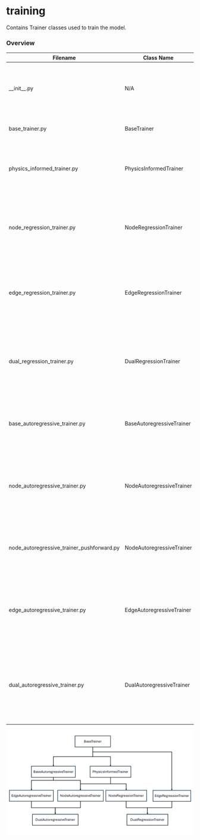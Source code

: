 # training

Contains Trainer classes used to train the model.

### Overview

| Filename | Class Name | Description |
|---|---|---|
| \_\_init\_\_.py | N/A | Contains the trainer_factory function which loads the proper trainer class based on the given arguments. |
| base_trainer.py | BaseTrainer | Base class used by all trainer classes. |
| physics_informed_trainer.py | PhysicsInformedTrainer | Class that contains important functions for applying physics-informed loss in training. |
| node_regression_trainer.py | NodeRegressionTrainer | Trainer class for training with regression in a supervised manner. Used on models that perform only node prediction. |
| edge_regression_trainer.py | EdgeRegressionTrainer | Trainer class for training with regression in a supervised manner. Used on models that perform only edge prediction. |
| dual_regression_trainer.py | DualRegressionTrainer | Trainer class for training with regression in a supervised manner. Used on models that can perform both node and edge prediction. |
| base_autoregressive_trainer.py | BaseAutoregressiveTrainer | Base class for training in an autoregressive manner using multi-step loss and curriculum training. |
| node_autoregressive_trainer.py | NodeAutoregressiveTrainer | Trainer class for training with regression in an autoregressive manner. Used on models that perform only node prediction. |
| node_autoregressive_trainer_pushforward.py | NodeAutoregressiveTrainer | Train in an autoregressive manner using the pushforward technique. Currently not being used. |
| edge_autoregressive_trainer.py | EdgeAutoregressiveTrainer | Trainer class for training with regression in an autoregressive manner. Used on models that perform only edge prediction. |
| dual_autoregressive_trainer.py | DualAutoregressiveTrainer | Trainer class for training with regression in an autoregressive manner. Used on models that can perform both node and edge prediction. |

![Overview of Classes in the training Folder](../docs/training_overview.png)
